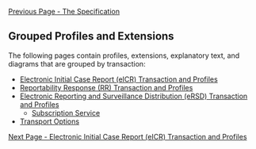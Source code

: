 [Previous Page - The Specification](the_specification.html)

## Grouped Profiles and Extensions

The following pages contain profiles, extensions, explanatory text, and diagrams that are grouped by transaction:

* <a href="electronic_initial_case_report_eicr_transaction_and_profiles.html">Electronic Initial Case Report (eICR) Transaction and Profiles</a>
* <a href="reportability_response_rr_transaction_and_profiles.html">Reportability Response (RR) Transaction and Profiles</a>
* <a href="electronic_reporting_and_surveillance_distribution_ersd_transaction_and_profiles.html">Electronic Reporting and Surveillance Distribution (eRSD) Transaction and Profiles</a>
    * <a href="subscription_service.html">Subscription Service</a>
* <a href="transport_options.html">Transport Options</a>

[Next Page - Electronic Initial Case Report (eICR) Transaction and Profiles](electronic_initial_case_report_eicr_transaction_and_profiles.html)